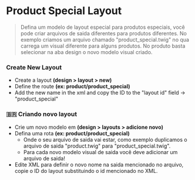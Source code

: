 # Product Special Layout
> Defina um modelo de layout especial para produtos especiais, você pode criar arquivos de saida diferentes para produtos diferentes.
> No exemplo criamos um arquivo chamado "product_special.twig" no qua carrega um visual diferente para alguns produtos.
> No produto basta selecionar na aba design o novo modelo visual criado. 

### Create New Layout 
* Create a layout **(design > layout > new)** 
* Define the route  **(ex: product/product_special)**
* Add the new name in the xml and copy the ID to the "layout id" field -> "product_special"

### :brazil: Criando novo layout
* Crie um novo modelo em **(design > layouts > adicione novo)**
* Defina uma rota **(ex: product/product_special)** 
  - Onde o seu arquivo de saida vai estar, como exemplo duplicamos o arquivo de saida "product.twig" para "product_special.twig".
  - Para cada novo modelo visual de saida você deve adicionar um arquivo de saida!
* Edite XML para definir o novo nome na saida mencionado no arquivo, copie o ID do layout substituindo o id mencionado no XML.
